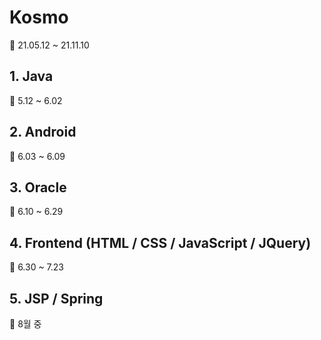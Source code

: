 # Kosmo
:calendar: 21.05.12 ~ 21.11.10  

## 1. Java
:calendar: 5.12 ~ 6.02

## 2. Android
:calendar: 6.03 ~ 6.09

## 3. Oracle
:calendar: 6.10 ~ 6.29

## 4. Frontend (HTML / CSS / JavaScript / JQuery)
:calendar: 6.30 ~ 7.23

## 5. JSP / Spring
:calendar: 8월 중


